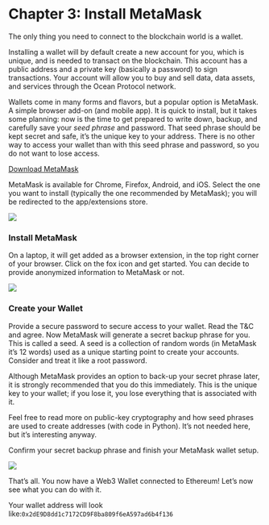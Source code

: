 # Chapter 3: Install MetaMask

<dialog character="squid">MetaMask is like flippers to move in the blockchain waters.</dialog>

The only thing you need to connect to the blockchain world is a wallet.

Installing a wallet will by default create a new account for you, which is unique, and is needed to transact on the blockchain. This account has a public address and a private key (basically a password) to sign transactions. Your account will allow you to buy and sell data, data assets, and services through the Ocean Protocol network.

Wallets come in many forms and flavors, but a popular option is MetaMask. A simple browser add-on (and mobile app). It is quick to install, but it takes some planning: now is the time to get prepared to write down, backup, and carefully save your *seed phrase* and password.
That seed phrase should be kept secret and safe, it’s the unique key to your address. There is no other way to access your wallet than with this seed phrase and password, so you do not want to lose access.

<a href="https://MetaMask.io/download.html" target="_blank">Download MetaMask</a>

MetaMask is available for Chrome, Firefox, Android, and iOS. Select the one you want to install (typically the one recommended by MetaMask); you will be redirected to the app/extensions store.

<img src="/images/chapter3_0.png" />


### Install MetaMask
On a laptop, it will get added as a browser extension, in the top right corner of your browser.
Click on the fox icon and get started. You can decide to provide anonymized information to MetaMask or not.


<img src="/images/chapter3_1.png" />


### Create your Wallet
Provide a secure password to secure access to your wallet. Read the T&C and agree. 
Now MetaMask will generate a secret backup phrase for you. This is called a seed. A seed is a collection of random words (in MetaMask it’s 12 words) used as a unique starting point to create your accounts. Consider and treat it like a root password.

Although MetaMask provides an option to back-up your secret phrase later, it is strongly recommended that you do this immediately. This is the unique key to your wallet; if you lose it, you lose everything that is associated with it.

Feel free to read more on public-key cryptography and how seed phrases are used to create addresses (with code in Python). It’s not needed here, but it’s interesting anyway.

Confirm your secret backup phrase and finish your MetaMask wallet setup.

<img src="/images/chapter3_1.png" />

That’s all. You now have a Web3 Wallet connected to Ethereum! 
Let’s now see what you can do with it.

Your wallet address will look like:`0x2dE9D8dd1c7172CD9F8ba809f6eA597ad6b4f136`
